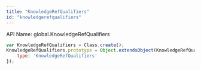 ```yaml
---
title: "KnowledgeRefQualifiers"
id: "knowledgerefqualifiers"
---
```


API Name: global.KnowledgeRefQualifiers

```js
var KnowledgeRefQualifiers = Class.create();
KnowledgeRefQualifiers.prototype = Object.extendsObject(KnowledgeRefQualifiersSNC,{
	type: 'KnowledgeRefQualifiers'
});
```